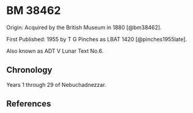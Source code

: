 # BM 38462 

Origin: Acquired by the British Museum in 1880 [@bm38462].

First Published: 1955 by T G Pinches as LBAT 1420 [@pinches1955late].

Also known as ADT V Lunar Text No.6.

## Chronology

Years 1 through 29 of Nebuchadnezzar.

## References
